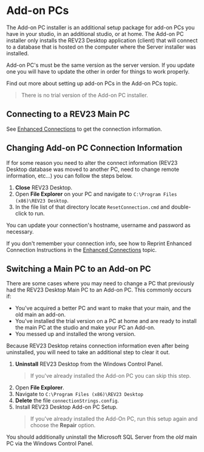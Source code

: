 # Add-on PCs

The Add-on PC installer is an additional setup package for add-on PCs you have in your studio, in an additional studio, or at home. The Add-on PC installer only installs the REV23 Desktop application (client) that will connect to a database that is hosted on the computer where the Server installer was installed.

Add-on PC's must be the same version as the server version. If you update one you will have to update the other in order for things to work properly.

Find out more about setting up add-on PCs in the Add-on PCs topic.

> There is no trial version of the Add-on PC installer.

## Connecting to a REV23 Main PC

See [Enhanced Connections](../connection-concepts/enhanced-connections.md) to get the connection information.

## Changing Add-on PC Connection Information

If for some reason you need to alter the connect information (REV23 Desktop database was moved to another PC, need to change remote information, etc...) you can follow the steps below.

1. **Close** REV23 Desktop.
2. Open **File Explorer** on your PC and navigate to `C:\Program Files (x86)\REV23 Desktop`.
3. In the file list of that directory locate `ResetConnection.cmd` and double-click to run.

You can update your connection's hostname, username and password as necessary.

If you don't remember your connection info, see how to Reprint Enhanced Connection Instructions in the [Enhanced Connections](../connection-concepts/enhanced-connections.md) topic.

## Switching a Main PC to an Add-on PC

There are some cases where you may need to change a PC that previously had the REV23 Desktop Main PC to an Add-on PC. This commonly occurs if:

- You've acquired a better PC and want to make that your main, and the old main an add-on.
- You've installed the trial version on a PC at home and are ready to install the main PC at the studio and make your PC an Add-on.
- You messed up and installed the wrong version.

Because REV23 Desktop retains connection information even after being uninstalled, you will need to take an additional step to clear it out.

1. **Uninstall** REV23 Desktop from the Windows Control Panel.
   > If you've already installed the Add-on PC you can skip this step.
2. Open **File Explorer**.
3. Navigate to `C:\Program Files (x86)\REV23 Desktop`
4. **Delete** the file `connectionStrings.config`.
5. Install REV23 Desktop Add-on PC Setup.
    > If you've already installed the Add-On PC, run this setup again and choose the **Repair** option.

You should additionally uninstall the Microsoft SQL Server from the *old* main PC via the Windows Control Panel.